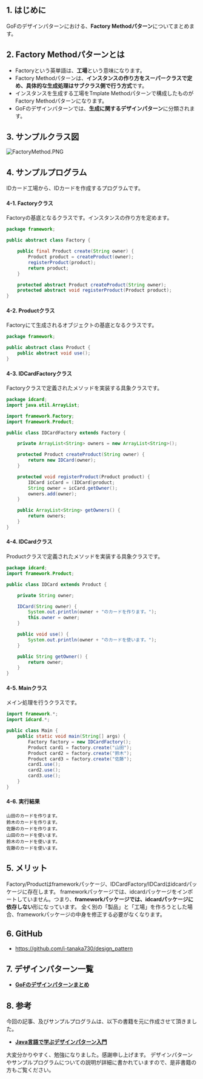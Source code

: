## 1. はじめに

GoFのデザインパターンにおける、**Factory Methodパターン**についてまとめます。

## 2. Factory Methodパターンとは
- Factoryという英単語は、**工場**という意味になります。
- Factory Methodパターンは、**インスタンスの作り方をスーパークラスで定め、具体的な生成処理はサブクラス側で行う方式**です。
- インスタンスを生成する工場をTmplate Methodパターンで構成したものがFactory Methodパターンになります。
- GoFのデザインパターンでは、**生成に関するデザインパターン**に分類されます。

## 3. サンプルクラス図
![FactoryMethod.PNG](https://qiita-image-store.s3.amazonaws.com/0/247638/b310b76b-6145-8ad8-a76e-13e3888238b3.png)

## 4. サンプルプログラム
IDカード工場から、IDカードを作成するプログラムです。

#### 4-1. Factoryクラス
Factoryの基底となるクラスです。インスタンスの作り方を定めます。

```java:Factory.java
package framework;

public abstract class Factory {

	public final Product create(String owner) {
        Product product = createProduct(owner);
        registerProduct(product);
        return product;
    }

	protected abstract Product createProduct(String owner);
    protected abstract void registerProduct(Product product);
}
```

#### 4-2. Productクラス
Factoryにて生成されるオブジェクトの基底となるクラスです。

```java:Product.java
package framework;

public abstract class Product {
    public abstract void use();
}
```

#### 4-3. IDCardFactoryクラス
Factoryクラスで定義されたメソッドを実装する具象クラスです。

```java:IDCardFactory.java
package idcard;
import java.util.ArrayList;

import framework.Factory;
import framework.Product;

public class IDCardFactory extends Factory {

	private ArrayList<String> owners = new ArrayList<String>();

	protected Product createProduct(String owner) {
        return new IDCard(owner);
    }

	protected void registerProduct(Product product) {
		IDCard icCard = (IDCard)product;
		String owner = icCard.getOwner();
		owners.add(owner);
    }

	public ArrayList<String> getOwners() {
        return owners;
    }
}
```

#### 4-4. IDCardクラス
Productクラスで定義されたメソッドを実装する具象クラスです。

```java:IDCard.java
package idcard;
import framework.Product;

public class IDCard extends Product {

	private String owner;

	IDCard(String owner) {
        System.out.println(owner + "のカードを作ります。");
        this.owner = owner;
    }

	public void use() {
        System.out.println(owner + "のカードを使います。");
    }

	public String getOwner() {
        return owner;
    }
}
```

#### 4-5. Mainクラス
メイン処理を行うクラスです。

```java:Main.java
import framework.*;
import idcard.*;

public class Main {
    public static void main(String[] args) {
        Factory factory = new IDCardFactory();
        Product card1 = factory.create("山田");
        Product card2 = factory.create("鈴木");
        Product card3 = factory.create("佐藤");
        card1.use();
        card2.use();
        card3.use();
    }
}
```

#### 4-6. 実行結果
```
山田のカードを作ります。
鈴木のカードを作ります。
佐藤のカードを作ります。
山田のカードを使います。
鈴木のカードを使います。
佐藤のカードを使います。
```

## 5. メリット
Factory/Productはframeworkパッケージ、IDCardFactory/IDCardはidcardパッケージに存在します。
frameworkパッケージでは、idcardパッケージをインポートしていません。つまり、**frameworkパッケージでは、idcardパッケージに依存しない**形になっています。
全く別の「製品」と「工場」を作ろうとした場合、frameworkパッケージの中身を修正する必要がなくなります。

## 6. GitHub
- https://github.com/i-tanaka730/design_pattern

## 7. デザインパターン一覧
- [**GoFのデザインパターンまとめ**](https://github.com/i-tanaka730/design_pattern/blob/master/docs/GoFのデザインパターンまとめ.md)

## 8. 参考
今回の記事、及びサンプルプログラムは、以下の書籍を元に作成させて頂きました。

- [**Java言語で学ぶデザインパターン入門**](
https://www.amazon.co.jp/%E5%A2%97%E8%A3%9C%E6%94%B9%E8%A8%82%E7%89%88Java%E8%A8%80%E8%AA%9E%E3%81%A7%E5%AD%A6%E3%81%B6%E3%83%87%E3%82%B6%E3%82%A4%E3%83%B3%E3%83%91%E3%82%BF%E3%83%BC%E3%83%B3%E5%85%A5%E9%96%80-%E7%B5%90%E5%9F%8E-%E6%B5%A9/dp/4797327030/ref=sr_1_1?ie=UTF8&qid=1549628781)

大変分かりやすく、勉強になりました。感謝申し上げます。
デザインパターンやサンプルプログラムについての説明が詳細に書かれていますので、是非書籍の方もご覧ください。
